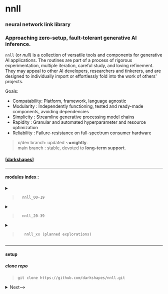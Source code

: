 
# nnll

### neural network link library

### Approaching zero-setup, fault-tolerant generative AI inference.


`nnll` (or <em>null</em>) is a collection of versatile tools and components for generative AI applications. The routines are part of a process of rigorous experimentation, multiple iteration, careful study, and loving refinement. They may appeal to other AI developers, researchers and tinkerers, and are designed to individually import or effortlessly fold into the work of others' projects.

Goals:
- Compatability: Platform, framework, language agnostic
- Modularity   : Independently functioning, tested and ready-made components, avoiding dependencies
- Simplicity   : Streamline generative processing model chains
- Rapidity     : Granular and automated hyperparameter and resource optimization
- Reliability  : Failure-resistance on full-spectrum consumer hardware

> x/dev branch: updated **~=nightly**.<br>
> main branch : stable, devoted to **long-term support**.

 #### [[darkshapes](https://github.com/darkshapes/)]
<hr> <h4>modules index :</h4><details><summary>

> `  nnll_00-19`</summary>

> [nnll 00 - lambda-condensed nested dict traversal](https://github.com/darkshapes/nnll/blob/main/modules/nnll_00/src.py#L29)<br>
> [nnll 01 - lambda-condensed nested dict traversal:](https://github.com/darkshapes/nnll/blob/main/modules/nnll_01/src.py#L8)<br>
> [nnll 04 - loading safetensors (based on previous performance analysis)](https://github.com/darkshapes/nnll/blob/main/modules/nnll_04/src.py#L5)<br>
> [nnll 05 - loading gguf (based on previous performance analysis)](https://github.com/darkshapes/nnll/blob/main/modules/nnll_05/src.py#L2)<br>
> [nnll 06 - basic recursive dict crawler](https://github.com/darkshapes/nnll/blob/main/modules/nnll_06/src.py#L14)<br>
> [nnll 07 - nn class/type id system](https://github.com/darkshapes/nnll/blob/main/modules/nnll_07/src.py#L2)<br>
> [nnll 08 - seed methods](https://github.com/darkshapes/nnll/blob/main/modules/nnll_08/src.py#L2)<br>
> [nnll 09 - token encoder type 1](https://github.com/darkshapes/nnll/blob/main/modules/nnll_09/src.py#L12)<br>
> [nnll 13 - system capability agent (incomplete)](https://github.com/darkshapes/nnll/blob/main/modules/nnll_13/src.py#L1)<br>
> [nnll 16 - scalable, modular gpu device class system (incomplete)](https://github.com/darkshapes/nnll/blob/main/modules/nnll_16/src.py#L6)<br>
> [nnll 17 - example device classes for nll_16 (incomplete)](https://github.com/darkshapes/nnll/blob/main/modules/nnll_17/src.py#L4)<br>
> [nnll 18 - alternate token encoder for extra prompt length (incomplete)](https://github.com/darkshapes/nnll/blob/main/modules/nnll_18/src.py#L5)<br>

</details>

<details><summary>

> `  nnll_20-39`</summary>

> [nnll 22 - diffusers symlink routine(nnll 19, 21)](https://github.com/darkshapes/nnll/blob/main/modules/nnll_22/src.py#L5)<br>
> [nnll 23 - dynamic module constructor (nnll 11, 12, 14, 15, 16)](https://github.com/darkshapes/nnll/blob/main/modules/nnll_23/src.py#L5)<br>
> [nnll_24 - nested dictionary path return (nnll 02, 03, 06)](https://github.com/darkshapes/nnll/blob/main/modules/nnll_24/src.py#L5)<br>
> [nnll_25 - tensor and hash data, regex comparison ](https://github.com/darkshapes/nnll/blob/main/modules/nnll_25/src.py#L9)<br>
> [nnll_26 - pytorch-specific seed and tensor routines](https://github.com/darkshapes/nnll/blob/main/modules/nnll_26/src.py)<br>
> [nnll_27 - pretty column-formatted console printer](https://github.com/darkshapes/nnll/blob/main/modules/nnll_27/src.py#L6)<br>
> [nnll_28 - torch pickletensor loader](https://github.com/darkshapes/nnll/blob/main/modules/nnll_28/src.py#L8)<br>
> [nnll_29 - cascading dict comparison filter](https://github.com/darkshapes/nnll/blob/main/modules/nnll_29/src.py#L11)<br>
> [nnll 30 - barebones json read/write](https://github.com/darkshapes/nnll/blob/main/modules/nnll_30/src.py#L5)<br>
> [nnll 31 - state dict layer name search](https://github.com/darkshapes/nnll/blob/main/modules/nnll_31/src.py#L18)<br>
> [nnll 32 - model header extractor (nnll_29)](https://github.com/darkshapes/nnll/blob/main/modules/nnll_32/src.py#L7)<br>
> [nnll 33 - layer and tensor value comparison (nnll_24)](https://github.com/darkshapes/nnll/blob/main/modules/nnll_33/src.py#L4)<br>
> [nnll 34 - model shard collector (inc)](https://github.com/darkshapes/nnll/blob/main/modules/nnll_34/src.py#L4)<br>
> [nnll 35 - filename numeric fetch](https://github.com/darkshapes/nnll/blob/main/modules/nnll_35/src.py#L4)<br>
> [nnll 36 - state dict collector](https://github.com/darkshapes/nnll/blob/main/modules/nnll_36/src.py#L13)<br>
> [nnll_37 - model indexer(inc)](https://github.com/darkshapes/nnll/blob/main/modules/nnll_37/src.py#L11)<br>


</details>

<details><summary>

> `   nnll_xx (planned explorations)`</summary>

> [nnll xx - civitai model index/download]
> [nnll xx - token encoder type 3]<br>
> [nnll xx - prototype token sculptor revisiting nnll 08]<br>
> [nnll xx - alternate methods of torch.no_grad inference]<br>
> [nnll xx - modular variable autoencoder component]<br>
> [nnll xx - output image formatting]<br>
> [nnll xx - metadata encoding method 1/comparison]<br>
> [nnll xx - self-embedding hash/snapshots]<br>
> ...

</details><hr><h4> setup</h4>

<h5>clone repo</h5>

> ```
> git clone https://github.com/darkshapes/nnll.git
> ```

<details> <summary> <a>Next--></a></summary>

#####  create virtual environment
> ```
> py -m venv .venv_nnll
> ```

<details> <summary> <a>Next--></a></summary>

##### 3 activate --> (windows powershell)
> ```
> Set-ExecutionPolicy Bypass -Scope Process -Force; .venv_nnll\Scripts\Activate.ps1
> ```

##### 3 activate --> ( linux | macos)
> ```
> .venv_nnll/bin/activate
> ```

<details> <summary> <a>Next--></a></summary>

##### 4 install
> ```
> cd nnll
> pip install -e .
> ```

##### Done.
</details>
</details>
</details>
